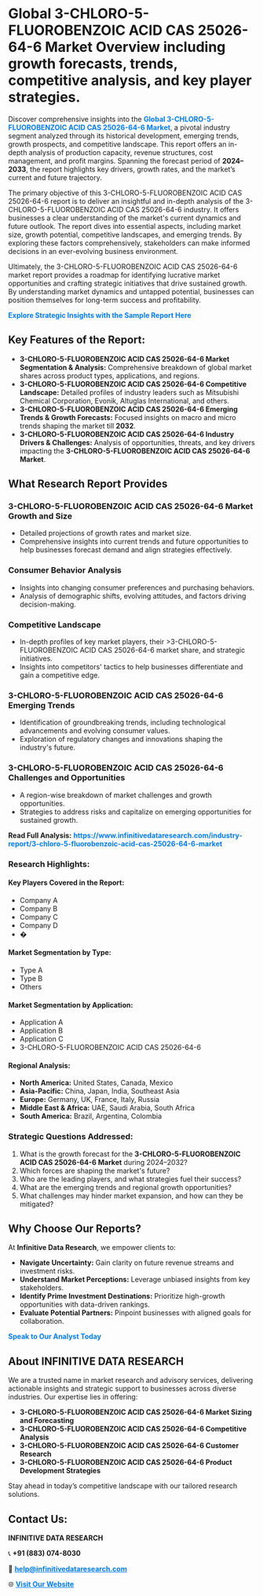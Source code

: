 <h1>Global 3-CHLORO-5-FLUOROBENZOIC ACID CAS 25026-64-6 Market Overview including growth forecasts, trends, competitive analysis, and key player strategies.</h1>
<p>
Discover comprehensive insights into the 
<a href="https://www.infinitivedataresearch.com/industry-report/3-chloro-5-fluorobenzoic-acid-cas-25026-64-6-market" rel="dofollow" style="color: #007BFF; text-decoration: none;"><strong>Global 3-CHLORO-5-FLUOROBENZOIC ACID CAS 25026-64-6 Market</strong></a>, a pivotal industry segment analyzed through its historical development, emerging trends, growth prospects, and competitive landscape. This report offers an in-depth analysis of production capacity, revenue structures, cost management, and profit margins. Spanning the forecast period of <strong>2024–2033</strong>, the report highlights key drivers, growth rates, and the market’s current and future trajectory.
</p>
<p>
The primary objective of this 3-CHLORO-5-FLUOROBENZOIC ACID CAS 25026-64-6 report is to deliver an insightful and in-depth analysis of the 3-CHLORO-5-FLUOROBENZOIC ACID CAS 25026-64-6 industry. It offers businesses a clear understanding of the market's current dynamics and future outlook. The report dives into essential aspects, including market size, growth potential, competitive landscapes, and emerging trends. By exploring these factors comprehensively, stakeholders can make informed decisions in an ever-evolving business environment.
</p>
<p>
Ultimately, the 3-CHLORO-5-FLUOROBENZOIC ACID CAS 25026-64-6 market report provides a roadmap for identifying lucrative market opportunities and crafting strategic initiatives that drive sustained growth. By understanding market dynamics and untapped potential, businesses can position themselves for long-term success and profitability.
</p>
<p>
<a href="https://www.infinitivedataresearch.com/request-sample/reportId=103714" style="color: #007BFF; text-decoration: none;"><strong>Explore Strategic Insights with the Sample Report Here</strong></a>
</p>

<h2>Key Features of the Report:</h2>
<ul>
<li><strong>3-CHLORO-5-FLUOROBENZOIC ACID CAS 25026-64-6 Market Segmentation & Analysis:</strong> Comprehensive breakdown of global market shares across product types, applications, and regions.</li>
<li><strong>3-CHLORO-5-FLUOROBENZOIC ACID CAS 25026-64-6 Competitive Landscape:</strong> Detailed profiles of industry leaders such as Mitsubishi Chemical Corporation, Evonik, Altuglas International, and others.</li>
<li><strong>3-CHLORO-5-FLUOROBENZOIC ACID CAS 25026-64-6 Emerging Trends & Growth Forecasts:</strong> Focused insights on macro and micro trends shaping the market till <strong>2032</strong>.</li>
<li><strong>3-CHLORO-5-FLUOROBENZOIC ACID CAS 25026-64-6 Industry Drivers & Challenges:</strong> Analysis of opportunities, threats, and key drivers impacting the <strong>3-CHLORO-5-FLUOROBENZOIC ACID CAS 25026-64-6 Market</strong>.</li>
</ul>

<h2>What Research Report Provides</h2>
<h3>3-CHLORO-5-FLUOROBENZOIC ACID CAS 25026-64-6 Market Growth and Size</h3>
<ul>
<li>Detailed projections of growth rates and market size.</li>
<li>Comprehensive insights into current trends and future opportunities to help businesses forecast demand and align strategies effectively.</li>
</ul>

<h3>Consumer Behavior Analysis</h3>
<ul>
<li>Insights into changing consumer preferences and purchasing behaviors.</li>
<li>Analysis of demographic shifts, evolving attitudes, and factors driving decision-making.</li>
</ul>

<h3>Competitive Landscape</h3>
<ul>
<li>In-depth profiles of key market players, their >3-CHLORO-5-FLUOROBENZOIC ACID CAS 25026-64-6 market share, and strategic initiatives.</li>
<li>Insights into competitors' tactics to help businesses differentiate and gain a competitive edge.</li>
</ul>

<h3>3-CHLORO-5-FLUOROBENZOIC ACID CAS 25026-64-6 Emerging Trends</h3>
<ul>
<li>Identification of groundbreaking trends, including technological advancements and evolving consumer values.</li>
<li>Exploration of regulatory changes and innovations shaping the industry's future.</li>
</ul>

<h3>3-CHLORO-5-FLUOROBENZOIC ACID CAS 25026-64-6 Challenges and Opportunities</h3>
<ul>
<li>A region-wise breakdown of market challenges and growth opportunities.</li>
<li>Strategies to address risks and capitalize on emerging opportunities for sustained growth.</li>
</ul>
<p><strong>Read Full Analysis:</strong> <a href="https://www.infinitivedataresearch.com/industry-report/3-chloro-5-fluorobenzoic-acid-cas-25026-64-6-market" rel="dofollow" style="color: #007BFF; text-decoration: none;"><strong>https://www.infinitivedataresearch.com/industry-report/3-chloro-5-fluorobenzoic-acid-cas-25026-64-6-market</strong></a></p>
<h3>Research Highlights:</h3>
<h4>Key Players Covered in the Report:</h4>
<ul><li>Company A</li><li>Company B</li><li>Company C</li><li>Company D</li><li>�</li></ul>
<h4>Market Segmentation by Type:</h4>
<ul><li>Type A</li><li>Type B</li><li>Others</li></ul>
<h4>Market Segmentation by Application:</h4>
<ul><li>Application A</li><li>Application B</li><li>Application C</li><li>3-CHLORO-5-FLUOROBENZOIC ACID CAS 25026-64-6</li></ul>

<h4>Regional Analysis:</h4>
<ul>
<li><strong>North America:</strong> United States, Canada, Mexico</li>
<li><strong>Asia-Pacific:</strong> China, Japan, India, Southeast Asia</li>
<li><strong>Europe:</strong> Germany, UK, France, Italy, Russia</li>
<li><strong>Middle East & Africa:</strong> UAE, Saudi Arabia, South Africa</li>
<li><strong>South America:</strong> Brazil, Argentina, Colombia</li>
</ul>

<h3>Strategic Questions Addressed:</h3>
<ol>
<li>What is the growth forecast for the <strong>3-CHLORO-5-FLUOROBENZOIC ACID CAS 25026-64-6 Market</strong> during 2024–2032?</li>
<li>Which forces are shaping the market's future?</li>
<li>Who are the leading players, and what strategies fuel their success?</li>
<li>What are the emerging trends and regional growth opportunities?</li>
<li>What challenges may hinder market expansion, and how can they be mitigated?</li>
</ol>

<h2>Why Choose Our Reports?</h2>
<p>At <strong>Infinitive Data Research</strong>, we empower clients to:</p>
<ul>
<li><strong>Navigate Uncertainty:</strong> Gain clarity on future revenue streams and investment risks.</li>
<li><strong>Understand Market Perceptions:</strong> Leverage unbiased insights from key stakeholders.</li>
<li><strong>Identify Prime Investment Destinations:</strong> Prioritize high-growth opportunities with data-driven rankings.</li>
<li><strong>Evaluate Potential Partners:</strong> Pinpoint businesses with aligned goals for collaboration.</li>
</ul>
<p><a href="https://www.infinitivedataresearch.com/industry-report/3-chloro-5-fluorobenzoic-acid-cas-25026-64-6-market" rel="dofollow" style="color: #007BFF; text-decoration: none;"><strong>Speak to Our Analyst Today</strong></a></p>

<h2>About INFINITIVE DATA RESEARCH</h2>
<p>We are a trusted name in market research and advisory services, delivering actionable insights and strategic support to businesses across diverse industries. Our expertise lies in offering:</p>
<ul>
<li><strong>3-CHLORO-5-FLUOROBENZOIC ACID CAS 25026-64-6 Market Sizing and Forecasting</strong></li>
<li><strong>3-CHLORO-5-FLUOROBENZOIC ACID CAS 25026-64-6 Competitive Analysis</strong></li>
<li><strong>3-CHLORO-5-FLUOROBENZOIC ACID CAS 25026-64-6 Customer Research</strong></li>
<li><strong>3-CHLORO-5-FLUOROBENZOIC ACID CAS 25026-64-6 Product Development Strategies</strong></li>
</ul>
<p>Stay ahead in today’s competitive landscape with our tailored research solutions.</p>

<h2>Contact Us:</h2>
<p><strong>INFINITIVE DATA RESEARCH</strong></p>
<p>📞 <strong>+91 (883) 074-8030</strong></p>
<p>📧 <strong><a href="mailto:help@infinitivedataresearch.com" style="color: #007BFF;">help@infinitivedataresearch.com</a></strong></p>
<p>🌐 <strong><a href="https://www.infinitivedataresearch.com" rel="dofollow" style="color: #007BFF;">Visit Our Website</a></strong></p>